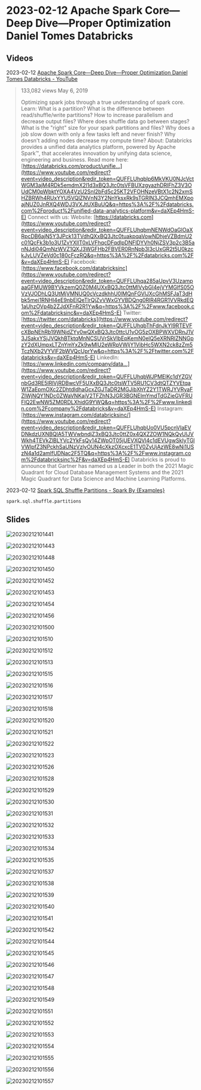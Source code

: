 # 2023-02-12 Apache Spark Core—Deep Dive—Proper Optimization Daniel Tomes Databricks

## Videos

2023-02-12 [Apache Spark Core—Deep Dive—Proper Optimization Daniel Tomes Databricks - YouTube](https://www.youtube.com/watch?v=daXEp4HmS-E) 

> 133,082 views  May 6, 2019
>
> Optimizing spark jobs through a true understanding of spark core. Learn: What is a partition? What is the difference between read/shuffle/write partitions? How to increase parallelism and decrease output files? Where does shuffle data go between stages? What is the "right" size for your spark partitions and files? Why does a job slow down with only a few tasks left and never finish? Why doesn't adding nodes decrease my compute time? About: Databricks provides a unified data analytics platform, powered by Apache Spark™, that accelerates innovation by unifying data science, engineering and business. Read more here: [https://databricks.com/product/unifie...](https://www.youtube.com/redirect?event=video_description&redir_token=QUFFLUhqblp6MkVKU0NJcVctWGM3ajM4RDk5emdmX2l1d3xBQ3Jtc0tsVFBUXzgyazhDRlFhZ3V3OUdCM0pWbktYOXA4VzU2Snl2bFd5c25KT2VFOHNzeVBtX1c2N2xmSHZBRWh4RUxYYU5VQlZNVnN3Y2NnYksxRk9sTGRIN3JCQmhEMXpoajNUZ0JnRXQ4WDJ3VXJtUXBuUQ&q=https%3A%2F%2Fdatabricks.com%2Fproduct%2Funified-data-analytics-platform&v=daXEp4HmS-E) Connect with us: Website: [https://databricks.com](https://www.youtube.com/redirect?event=video_description&redir_token=QUFFLUhqbmNENWdOaGlOaXRpcDB6ajN5Y3JPck13TVdhQXxBQ3Jtc0tuakpqaVowNDhjeVZBdmU2c01QcFk3b1o3U1ZvYXllT0xLVFhqcDFqdlpDNFlDYVh0NjZSV3p2c3B5anNJdi04QmNzWVZ1QXJ3WGFHb2FBVER0RnNpb3l3cUxGR2t5U0kzckJvLUVZeVd0c180cFczRQ&q=https%3A%2F%2Fdatabricks.com%2F&v=daXEp4HmS-E) Facebook: [https://www.facebook.com/databricksinc](https://www.youtube.com/redirect?event=video_description&redir_token=QUFFLUhqa285aUpvV3UzampaaGFMUW9BYVkzemQ0Z0M4UXxBQ3Jtc0ttMlVybGI4ejVYMGlfS05OVzVJODhLQ3UtMjVMNUQ0cVczdkhhU0lMQnFGVlJXcGhMSFJaT3dHbk5mei1RNHI4eE9nbElQeTlrQjZvVWxGYVBDQng0RlR4RGR1VVRkdEQ1aUhzOVp4b2ZJdXFnR2R1Yw&q=https%3A%2F%2Fwww.facebook.com%2Fdatabricksinc&v=daXEp4HmS-E) Twitter: [https://twitter.com/databricks](https://www.youtube.com/redirect?event=video_description&redir_token=QUFFLUhqbThFdnJkYl9RTEVFcXBpNEhRb19WNjdZYy0wQXxBQ3Jtc0ttcU1yOG5zOXBPWXVDRnJ1V3JSakxYSjJVQkhBTktqMnNCSUVrSkVlbEpKemN0elQ5eXRNRlZNNGpzY2dXUmpxLTZnYmYxZk9wMlU2eWRpVWljY1VibHc5WXN2ck8zZm5TczNXb2VYVlF2bWVQcUprYw&q=https%3A%2F%2Ftwitter.com%2Fdatabricks&v=daXEp4HmS-E) LinkedIn: [https://www.linkedin.com/company/data...](https://www.youtube.com/redirect?event=video_description&redir_token=QUFFLUhqbWJPMElKc1dYZGVnbGd3RE5lRlVjRDBwcVF5UXxBQ3Jtc0tsWTV5RU1CV3dtQTZYVEtqaW1ZaEpmOXc2ZDhtdldhaGcxZGJTaDR2MGJibXhYZ2Y1TWRJYVRyaFZlWjNQY1NDc0ZWaVNKajV2TFZhN3JGR3BGNElmYmdTdGZieGVFRUFIQ2EwNW5ZM0RDLXhidG9YWQ&q=https%3A%2F%2Fwww.linkedin.com%2Fcompany%2Fdatabricks&v=daXEp4HmS-E) Instagram: [https://www.instagram.com/databricksinc/](https://www.youtube.com/redirect?event=video_description&redir_token=QUFFLUhqbUo0VU5pcnVIaEVDNkdzUXNBQlA5TWVwbndjZ3xBQ3Jtc0ttZ0x4QXZZOW1NQkQyUlJVWkh4TEVkZlBLYVc2YkFsQy14ZWpOT05jUEVXQVl4c1dEVUgwSkIyTGlVWlpfZ3NPckhSaUNzVzlyOUN4cXkzOXcxcE1TV0ZyUjAzWE8wNi1USzN4a1d2amlfUDNac2F5TQ&q=https%3A%2F%2Fwww.instagram.com%2Fdatabricksinc%2F&v=daXEp4HmS-E) Databricks is proud to announce that Gartner has named us a Leader in both the 2021 Magic Quadrant for Cloud Database Management Systems and the 2021 Magic Quadrant for Data Science and Machine Learning Platforms.



2023-02-12 [Spark SQL Shuffle Partitions - Spark By {Examples}](https://sparkbyexamples.com/spark/spark-shuffle-partitions/)

```
spark.sql.shuffle.partitions
```

## Slides

![20230212101441](./2023-02-12-Slides--Apache-Spark-Core-Deep-Dive-Proper-Optimization.assets/20230212101441.png)

![20230212101443](./2023-02-12-Slides--Apache-Spark-Core-Deep-Dive-Proper-Optimization.assets/20230212101443.png)

![20230212101448](./2023-02-12-Slides--Apache-Spark-Core-Deep-Dive-Proper-Optimization.assets/20230212101448.png)

![20230212101450](./2023-02-12-Slides--Apache-Spark-Core-Deep-Dive-Proper-Optimization.assets/20230212101450.png)

![20230212101452](./2023-02-12-Slides--Apache-Spark-Core-Deep-Dive-Proper-Optimization.assets/20230212101452.png)

![20230212101453](./2023-02-12-Slides--Apache-Spark-Core-Deep-Dive-Proper-Optimization.assets/20230212101453.png)

![20230212101454](./2023-02-12-Slides--Apache-Spark-Core-Deep-Dive-Proper-Optimization.assets/20230212101454.png)

![20230212101456](./2023-02-12-Slides--Apache-Spark-Core-Deep-Dive-Proper-Optimization.assets/20230212101456.png)

![20230212101500](./2023-02-12-Slides--Apache-Spark-Core-Deep-Dive-Proper-Optimization.assets/20230212101500.png)

![20230212101510](./2023-02-12-Slides--Apache-Spark-Core-Deep-Dive-Proper-Optimization.assets/20230212101510.png)

![20230212101512](./2023-02-12-Slides--Apache-Spark-Core-Deep-Dive-Proper-Optimization.assets/20230212101512.png)

![20230212101513](./2023-02-12-Slides--Apache-Spark-Core-Deep-Dive-Proper-Optimization.assets/20230212101513.png)

![20230212101515](./2023-02-12-Slides--Apache-Spark-Core-Deep-Dive-Proper-Optimization.assets/20230212101515.png)

![20230212101516](./2023-02-12-Slides--Apache-Spark-Core-Deep-Dive-Proper-Optimization.assets/20230212101516.png)

![20230212101517](./2023-02-12-Slides--Apache-Spark-Core-Deep-Dive-Proper-Optimization.assets/20230212101517.png)

![20230212101518](./2023-02-12-Slides--Apache-Spark-Core-Deep-Dive-Proper-Optimization.assets/20230212101518.png)

![20230212101520](./2023-02-12-Slides--Apache-Spark-Core-Deep-Dive-Proper-Optimization.assets/20230212101520.png)

![20230212101521](./2023-02-12-Slides--Apache-Spark-Core-Deep-Dive-Proper-Optimization.assets/20230212101521.png)

![20230212101522](./2023-02-12-Slides--Apache-Spark-Core-Deep-Dive-Proper-Optimization.assets/20230212101522.png)

![20230212101523](./2023-02-12-Slides--Apache-Spark-Core-Deep-Dive-Proper-Optimization.assets/20230212101523.png)

![20230212101526](./2023-02-12-Slides--Apache-Spark-Core-Deep-Dive-Proper-Optimization.assets/20230212101526.png)

![20230212101528](./2023-02-12-Slides--Apache-Spark-Core-Deep-Dive-Proper-Optimization.assets/20230212101528.png)

![20230212101529](./2023-02-12-Slides--Apache-Spark-Core-Deep-Dive-Proper-Optimization.assets/20230212101529.png)

![20230212101530](./2023-02-12-Slides--Apache-Spark-Core-Deep-Dive-Proper-Optimization.assets/20230212101530.png)

![20230212101531](./2023-02-12-Slides--Apache-Spark-Core-Deep-Dive-Proper-Optimization.assets/20230212101531.png)

![20230212101532](./2023-02-12-Slides--Apache-Spark-Core-Deep-Dive-Proper-Optimization.assets/20230212101532.png)

![20230212101533](./2023-02-12-Slides--Apache-Spark-Core-Deep-Dive-Proper-Optimization.assets/20230212101533.png)

![20230212101534](./2023-02-12-Slides--Apache-Spark-Core-Deep-Dive-Proper-Optimization.assets/20230212101534.png)

![20230212101535](./2023-02-12-Slides--Apache-Spark-Core-Deep-Dive-Proper-Optimization.assets/20230212101535.png)

![20230212101537](./2023-02-12-Slides--Apache-Spark-Core-Deep-Dive-Proper-Optimization.assets/20230212101537.png)

![20230212101538](./2023-02-12-Slides--Apache-Spark-Core-Deep-Dive-Proper-Optimization.assets/20230212101538.png)

![20230212101539](./2023-02-12-Slides--Apache-Spark-Core-Deep-Dive-Proper-Optimization.assets/20230212101539.png)

![20230212101540](./2023-02-12-Slides--Apache-Spark-Core-Deep-Dive-Proper-Optimization.assets/20230212101540.png)

![20230212101541](./2023-02-12-Slides--Apache-Spark-Core-Deep-Dive-Proper-Optimization.assets/20230212101541.png)

![20230212101542](./2023-02-12-Slides--Apache-Spark-Core-Deep-Dive-Proper-Optimization.assets/20230212101542.png)

![20230212101544](./2023-02-12-Slides--Apache-Spark-Core-Deep-Dive-Proper-Optimization.assets/20230212101544.png)

![20230212101545](./2023-02-12-Slides--Apache-Spark-Core-Deep-Dive-Proper-Optimization.assets/20230212101545.png)

![20230212101546](./2023-02-12-Slides--Apache-Spark-Core-Deep-Dive-Proper-Optimization.assets/20230212101546.png)

![20230212101547](./2023-02-12-Slides--Apache-Spark-Core-Deep-Dive-Proper-Optimization.assets/20230212101547.png)

![20230212101548](./2023-02-12-Slides--Apache-Spark-Core-Deep-Dive-Proper-Optimization.assets/20230212101548.png)

![20230212101549](./2023-02-12-Slides--Apache-Spark-Core-Deep-Dive-Proper-Optimization.assets/20230212101549.png)

![20230212101551](./2023-02-12-Slides--Apache-Spark-Core-Deep-Dive-Proper-Optimization.assets/20230212101551.png)

![20230212101552](./2023-02-12-Slides--Apache-Spark-Core-Deep-Dive-Proper-Optimization.assets/20230212101552.png)

![20230212101553](./2023-02-12-Slides--Apache-Spark-Core-Deep-Dive-Proper-Optimization.assets/20230212101553.png)

![20230212101554](./2023-02-12-Slides--Apache-Spark-Core-Deep-Dive-Proper-Optimization.assets/20230212101554.png)

![20230212101555](./2023-02-12-Slides--Apache-Spark-Core-Deep-Dive-Proper-Optimization.assets/20230212101555.png)

![20230212101556](./2023-02-12-Slides--Apache-Spark-Core-Deep-Dive-Proper-Optimization.assets/20230212101556.png)

![20230212101557](./2023-02-12-Slides--Apache-Spark-Core-Deep-Dive-Proper-Optimization.assets/20230212101557.png)
